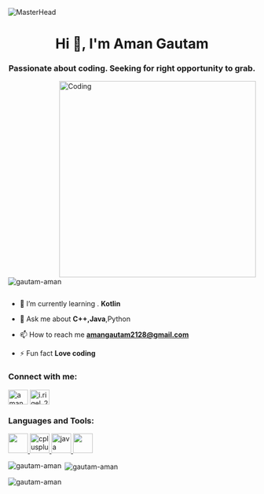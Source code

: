 ![MasterHead](https://user-images.githubusercontent.com/74038190/241765440-80728820-e06b-4f96-9c9e-9df46f0cc0a5.gif)
<h1 align="center">Hi 👋, I'm Aman Gautam</h1>
<h3 align="center">Passionate about coding. Seeking for right opportunity to grab.</h3>
<img align="right" alt="Coding" width="400" src="https://cdn.dribbble.com/users/1162077/screenshots/3848914/programmer.gif">

<p align="left"> <img src="https://komarev.com/ghpvc/?username=gautam-aman&label=Profile%20views&color=0e75b6&style=flat" alt="gautam-aman" /> </p>

<p align="left"> <a href="https://twitter.com/" target="blank"><img src="https://img.shields.io/twitter/follow/?logo=twitter&style=for-the-badge" alt="" /></a> </p>

- 🌱 I’m currently learning . **Kotlin**

- 💬 Ask me about **C++,Java**,Python

- 📫 How to reach me **amangautam2128@gmail.com**

- ⚡ Fun fact **Love coding**

<h3 align="left">Connect with me:</h3>
<p align="left">
<a href="https://www.linkedin.com/in/aman-gautam-43a37a297/" target="blank"><img align="center" src="https://cdn1.iconfinder.com/data/icons/logotypes/32/circle-linkedin-512.png" alt="aman gautam" height="30" width="40" /></a>
<a href="https://instagram.com/i.rigel_28" target="blank"><img align="center" src="https://image.similarpng.com/very-thumbnail/2020/06/Instagram-logo-transparent-PNG.png" alt="i.rigel_28" height="30" width="40" /></a>
</p>

<h3 align="left">Languages and Tools:</h3>
<p align="left"> <a href="https://www.cprogramming.com/" target="_blank" rel="noreferrer"> <img src="https://static.vecteezy.com/system/resources/previews/022/101/050/original/java-logo-transparent-free-png.png"  width="40" height="40"> <img src="https://i.pinimg.com/originals/6e/46/e7/6e46e7dbe2bb73dacc055e5dbd85c3ad.png" alt="cplusplus" width="40" height="40"/> </a> <a href="https://www.java.com" target="_blank" rel="noreferrer"> <img src="https://download.logo.wine/logo/C%2B%2B/C%2B%2B-Logo.wine.png" alt="java" width="40" height="40"/> <img src="https://cdn.freebiesupply.com/logos/large/2x/python-5-logo-png-transparent.png" width="40" height="40"  /> </a> </p>

<p><img align="left" src="https://github-readme-stats.vercel.app/api/top-langs?username=gautam-aman&show_icons=true&locale=en&layout=compact" alt="gautam-aman" /></p>

<p>&nbsp;<img align="center" src="https://github-readme-stats.vercel.app/api?username=gautam-aman&show_icons=true&locale=en" alt="gautam-aman" /></p>

<p><img align="center" src="https://github-readme-streak-stats.herokuapp.com/?user=gautam-aman&" alt="gautam-aman" /></p>

